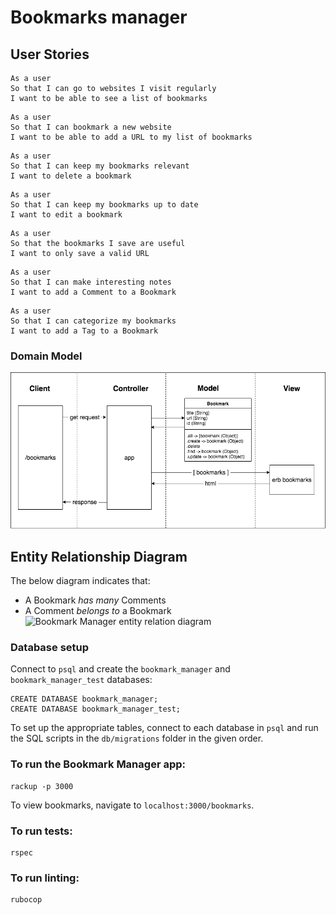 # Bookmarks manager

## User Stories

```
As a user
So that I can go to websites I visit regularly
I want to be able to see a list of bookmarks
```
```
As a user
So that I can bookmark a new website
I want to be able to add a URL to my list of bookmarks
```
 ```
As a user
So that I can keep my bookmarks relevant
I want to delete a bookmark
```
```
As a user
So that I can keep my bookmarks up to date
I want to edit a bookmark
```
```
As a user
So that the bookmarks I save are useful
I want to only save a valid URL
```
```
As a user
So that I can make interesting notes
I want to add a Comment to a Bookmark
```
```
As a user
So that I can categorize my bookmarks
I want to add a Tag to a Bookmark
```

### Domain Model

![domain model](images/bookmark_manager_13.png)

## Entity Relationship Diagram
 The below diagram indicates that:
- A Bookmark *has many* Comments
- A Comment *belongs to* a Bookmark
 ![Bookmark Manager entity relation diagram](./public/images/bookmark_manager_relations_17_1.png)


### Database setup

<!-- * Connect to psql
* Create the database using the `psql` command `CREATE DATABASE bookmark_manager;`
* Connect to the database using the `pqsl` command `\c bookmark_manager;`
* Run the query we have saved in the file `01_create_bookmarks_table.sql` -->

Connect to `psql` and create the `bookmark_manager` and `bookmark_manager_test` databases:
 ```
CREATE DATABASE bookmark_manager;
CREATE DATABASE bookmark_manager_test;
```
To set up the appropriate tables, connect to each database in `psql` and run the SQL scripts in the `db/migrations` folder in the given order.

### To run the Bookmark Manager app:

  ```
 rackup -p 3000
 ```

 To view bookmarks, navigate to `localhost:3000/bookmarks`.

### To run tests:

 ```
 rspec
 ```

 ### To run linting:

 ```
 rubocop
 ```
